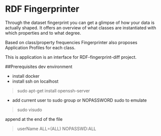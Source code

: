 # RDF Fingerprinter
Through the dataset fingerprint you can get a glimpse of how your data is actually shaped. 
It offers an overview of what classes are instantiated with which properties and to what degree.

Based on class/property frequencies Fingerprinter also proposes Application Profiles for each class. 

This is application is an interface for RDF-fingerprint-diff project.

##Prerequisites dev environment 
* install docker
* install ssh on localhost
>sudo apt-get install openssh-server
* add current user to sudo group or NOPASSWORD sudo to emulate  
> sudo visudo 

append at the end of the file  

> userName ALL=(ALL) NOPASSWD:ALL

